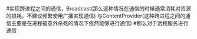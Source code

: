 #实现跨进程之间的通信，Broadcast(那么这种情况在通信的时候通常消耗对资源的损耗，不建议频繁使用广播实现通信) 与ContentProvider(这种跨进程之间的通信主要是在进程被意外杀死的情况下依然能够进行通信)
#那么对于远程服务进行通信